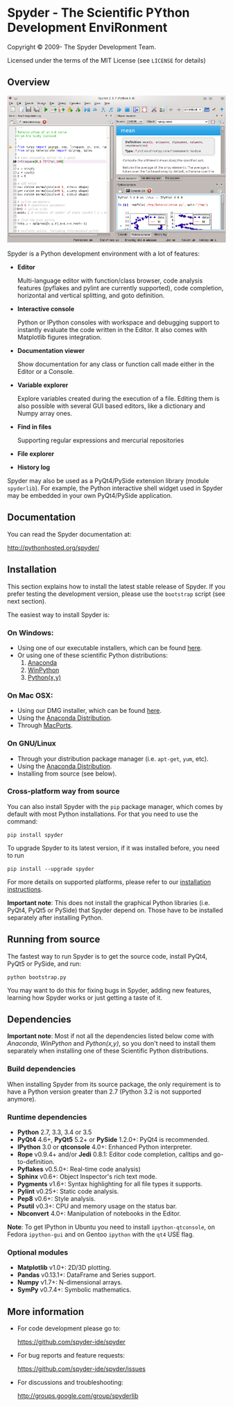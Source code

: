 # Spyder - The Scientific PYthon Development EnviRonment

Copyright © 2009- The Spyder Development Team.

Licensed under the terms of the MIT License (see `LICENSE` for details)


## Overview

![screenshot](./img_src/screenshot.png)

Spyder is a Python development environment with a lot of features:

* **Editor**

    Multi-language editor with function/class browser, code analysis
    features (pyflakes and pylint are currently supported), code
    completion, horizontal and vertical splitting, and goto definition.

* **Interactive console**

    Python or IPython consoles with workspace and debugging support to
    instantly evaluate the code written in the Editor. It also comes
    with Matplotlib figures integration. 

* **Documentation viewer**

    Show documentation for any class or function call made either in the
    Editor or a Console.

* **Variable explorer**

    Explore variables created during the execution of a file. Editing
    them is also possible with several GUI based editors, like a
    dictionary and Numpy array ones.

* **Find in files**

    Supporting regular expressions and mercurial repositories

* **File explorer**

* **History log**

Spyder may also be used as a PyQt4/PySide extension library (module 
`spyderlib`). For example, the Python interactive shell widget used in
Spyder may be embedded in your own PyQt4/PySide application.


## Documentation

You can read the Spyder documentation at:

http://pythonhosted.org/spyder/


## Installation

This section explains how to install the latest stable release of
Spyder. If you prefer testing the development version, please use
the `bootstrap` script (see next section).

The easiest way to install Spyder is:

### On Windows:

- Using one of our executable installers, which can be found
  [here](https://github.com/spyder-ide/spyder/releases).
- Or using one of these scientific Python distributions:
  1. [Anaconda](http://continuum.io/downloads)
  2. [WinPython](https://winpython.github.io/)
  3. [Python(x,y)](http://pythonxy.googlecode.com)

### On Mac OSX:

- Using our DMG installer, which can be found
  [here](https://github.com/spyder-ide/spyder/releases).
- Using the [Anaconda Distribution](http://continuum.io/downloads).
- Through [MacPorts](http://www.macports.org/).

### On GNU/Linux

- Through your distribution package manager (i.e. `apt-get`, `yum`,
  etc).
- Using the [Anaconda Distribution](http://continuum.io/downloads).
- Installing from source (see below).

### Cross-platform way from source

You can also install Spyder with the `pip` package manager, which comes by
default with most Python installations. For that you need to use the
command:

    pip install spyder

To upgrade Spyder to its latest version, if it was installed before, you need
to run

    pip install --upgrade spyder

For more details on supported platforms, please refer to our
[installation instructions](http://pythonhosted.org/spyder/installation.html).

**Important note**: This does not install the graphical Python libraries (i.e.
PyQt4, PyQt5 or PySide) that Spyder depend on. Those have to be installed
separately after installing Python.


## Running from source

The fastest way to run Spyder is to get the source code, install PyQt4, PyQt5
or PySide, and run:

    python bootstrap.py
    
You may want to do this for fixing bugs in Spyder, adding new
features, learning how Spyder works or just getting a taste of it.


## Dependencies

**Important note**: Most if not all the dependencies listed below come
with *Anaconda*, *WinPython* and *Python(x,y)*, so you don't need to install
them separately when installing one of these Scientific Python
distributions.

### Build dependencies

When installing Spyder from its source package, the only requirement is to have
a Python version greater than 2.7 (Python 3.2 is not supported anymore).

### Runtime dependencies

* **Python** 2.7, 3.3, 3.4 or 3.5
* **PyQt4** 4.6+, **PyQt5** 5.2+ or **PySide** 1.2.0+: PyQt4 is recommended.
* **IPython** 3.0 or **qtconsole** 4.0+: Enhanced Python interpreter.
* **Rope** v0.9.4+ and/or **Jedi** 0.8.1: Editor code completion, calltips
  and go-to-definition.
* **Pyflakes** v0.5.0+: Real-time code analysis)
* **Sphinx** v0.6+: Object Inspector's rich text mode.
* **Pygments** v1.6+: Syntax highlighting for all file types it supports.
* **Pylint** v0.25+: Static code analysis.
* **Pep8** v0.6+: Style analysis.
* **Psutil** v0.3+: CPU and memory usage on the status bar.
* **Nbconvert** 4.0+: Manipulation of notebooks in the Editor.

**Note**: To get IPython in Ubuntu you need to install `ipython-qtconsole`,
on Fedora `ipython-gui` and on Gentoo `ipython` with the `qt4` USE flag.

### Optional modules

* **Matplotlib** v1.0+: 2D/3D plotting.
* **Pandas** v0.13.1+: DataFrame and Series support.
* **Numpy** v1.7+: N-dimensional arrays.
* **SymPy** v0.7.4+: Symbolic mathematics.


## More information

* For code development please go to:

    <https://github.com/spyder-ide/spyder>

* For bug reports and feature requests:

    <https://github.com/spyder-ide/spyder/issues>

* For discussions and troubleshooting:

    <http://groups.google.com/group/spyderlib>
